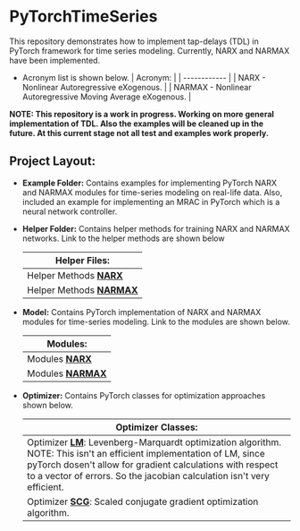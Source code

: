 # PyTorchTimeSeries

This repository demonstrates how to implement tap-delays (TDL) in PyTorch framework for time series modeling. Currently, NARX and NARMAX have been implemented.

* Acronym list is shown below.
    | Acronym: |
    | ------------ |
    | NARX   - Nonlinear Autoregressive eXogenous. |
    | NARMAX - Nonlinear Autoregressive Moving Average eXogenous. |

**NOTE: This repository is a work in progress. Working on more general implementation of TDL. Also the examples will be cleaned up in the future. At this current stage not all test and examples work properly.**

## Project Layout:
* **Example Folder:**
Contains examples for implementing PyTorch NARX and NARMAX modules for time-series modeling on real-life data. Also, included an example for implementing an MRAC in PyTorch which is a neural network controller.

* **Helper Folder:**
Contains helper methods for training NARX and NARMAX networks. Link to the helper methods are shown below

    | Helper Files: | 
    | ------------- |
    | Helper Methods [**NARX**](https://github.com/joekelley120/PyTorchTimeSeries/blob/master/Helper/InputOutput/narx_helper_methods.py) |
    | Helper Methods [**NARMAX**](https://github.com/joekelley120/PyTorchTimeSeries/blob/master/Helper/InputOutput/narmax_helper_methods.py) |

* **Model:**
Contains PyTorch implementation of NARX and NARMAX modules for time-series modeling. Link to the modules are shown below.

    | Modules: |
    | ------------ |
    | Modules [**NARX**](https://github.com/joekelley120/PyTorchTimeSeries/blob/master/Model/InputOutput/narx_model.py) |
    | Modules [**NARMAX**](https://github.com/joekelley120/PyTorchTimeSeries/blob/master/Model/InputOutput/narmax_model.py) |

* **Optimizer:**
Contains PyTorch classes for optimization approaches shown below.

    | Optimizer Classes: |
    | ------------ |
    | Optimizer [**LM**](https://github.com/joekelley120/PyTorchTimeSeries/blob/master/Optimizer/lm.py): Levenberg-Marquardt optimization algorithm. NOTE: This isn't an efficient implementation of LM, since pyTorch dosen't allow for gradient calculations with respect to a vector of errors. So the jacobian calculation isn't very efficient. |
    | Optimizer [**SCG**](https://github.com/joekelley120/PyTorchTimeSeries/blob/master/Optimizer/scg.py): Scaled conjugate gradient optimization algorithm. |

